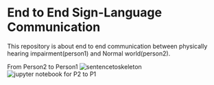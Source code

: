 
# End to End Sign-Language Communication
This repository is about end to end communication between physically hearing impairment(person1) and Normal world(person2).

From Person2 to Person1
![sentencetoskeleton](https://user-images.githubusercontent.com/48018142/70102475-48a91980-165e-11ea-8906-0567122c303c.png)
![jupyter notebook for P2 to P1](https://github.com/saisriteja/sign-language-communication/blob/master/Scripts/Sentence_To_Skeleton/sign_language_sentence_to_video_generation.ipynb)

